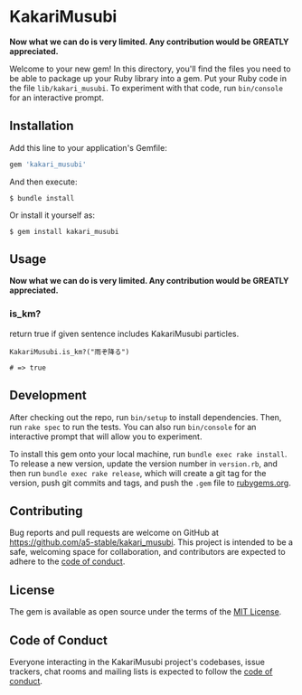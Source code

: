 # KakariMusubi
**Now what we can do is very limited. Any contribution would be GREATLY appreciated.**


Welcome to your new gem! In this directory, you'll find the files you need to be able to package up your Ruby library into a gem. Put your Ruby code in the file `lib/kakari_musubi`. To experiment with that code, run `bin/console` for an interactive prompt.

## Installation

Add this line to your application's Gemfile:

```ruby
gem 'kakari_musubi'
```

And then execute:

    $ bundle install

Or install it yourself as:

    $ gem install kakari_musubi

## Usage

**Now what we can do is very limited. Any contribution would be GREATLY appreciated.**

### is_km?
return true if given sentence includes KakariMusubi particles.

```
KakariMusubi.is_km?("雨ぞ降る")

# => true
```


## Development

After checking out the repo, run `bin/setup` to install dependencies. Then, run `rake spec` to run the tests. You can also run `bin/console` for an interactive prompt that will allow you to experiment.

To install this gem onto your local machine, run `bundle exec rake install`. To release a new version, update the version number in `version.rb`, and then run `bundle exec rake release`, which will create a git tag for the version, push git commits and tags, and push the `.gem` file to [rubygems.org](https://rubygems.org).

## Contributing

Bug reports and pull requests are welcome on GitHub at https://github.com/a5-stable/kakari_musubi. This project is intended to be a safe, welcoming space for collaboration, and contributors are expected to adhere to the [code of conduct](https://github.com/a5-stable/kakari_musubi/blob/master/CODE_OF_CONDUCT.md).


## License

The gem is available as open source under the terms of the [MIT License](https://opensource.org/licenses/MIT).

## Code of Conduct

Everyone interacting in the KakariMusubi project's codebases, issue trackers, chat rooms and mailing lists is expected to follow the [code of conduct](https://github.com/a5-stable/kakari_musubi/blob/master/CODE_OF_CONDUCT.md).
